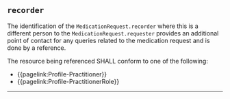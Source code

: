 ## `recorder`

The identification of the `MedicationRequest.recorder` where this is a different person to the `MedicationRequest.requester` provides an additional point of contact for any queries related to the medication request and is done by a reference. 

The resource being referenced SHALL conform to one of the following:
- {{pagelink:Profile-Practitioner}}
- {{pagelink:Profile-PractitionerRole}}

---
